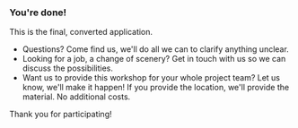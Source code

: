 ### You're done!

This is the final, converted application.

- Questions? Come find us, we'll do all we can to clarify anything unclear.
- Looking for a job, a change of scenery? Get in touch with us so we can discuss the possibilities.
- Want us to provide this workshop for your whole project team? Let us know, we'll make it happen! If you provide the location, we'll provide the material. No additional costs.

Thank you for participating!
